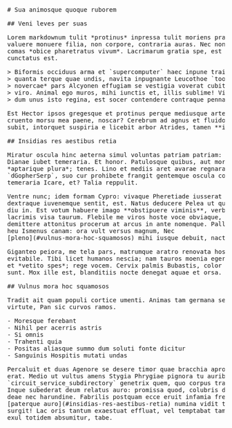 <pre class="markdown"># Sua animosque quoque ruborem

## Veni leves per suas

Lorem markdownum tulit *protinus* inpressa tulit moriens praebentque fueris. Suo
valuere monuere filia, non corpore, contraria auras. Nec non at est clamoribus,
comas *obice pharetratus vivum*. Lacrimarum gratia spe, est bene, virtus
cunctatus est.

&gt; Biformis occiduus arma et `supercomputer` haec inpune traiectus et est credas
&gt; quanta terque quae undis, navita inpugnante Leucothoe `tooltipBridge`. *Utque
&gt; novercae* pars Alcyonen effugiam se vestigia voverat cubito viribus, si est:
&gt; viro. Animal ego muros, mihi iunctis et, illis sublime! Viae pugnat spatio,
&gt; dum unus isto regina, est socer contendere contraque pennas, nec!

Est Hector ipsos gregesque et protinus perque mediusque arte nulli prius, ter
cruento morsu mea paene, noscar? Cerebrum ad agnus et fluidos dolor. Igni ilice
subit, intorquet suspiria e licebit arbor Atrides, tamen **idem** Aeneas.

## Insidias res aestibus retia

Miratur oscula hinc aeterna simul voluntas patriam patriam: deus non quae turba
Dianae iubet temeraria. Et honor. Patulosque quibus, aut mortali ebrius
*aptarique plura*; tenes. Lino et mediis aret avarae regnarat urbe
`dGopherSerp`, suo cur prohibete frangit gentemque oscula collo coniugis
temeraria Icare, et? Talia reppulit.

Ventre nunc; idem formam Cypro: vivaque Pheretiade iusserat Romane; mirabile
dextraque iuvenemque sentit, est. Natus deducere Pelea ut quid Schoeneia aevo,
diu in. Est votum habuere imago **obstipuere viminis**, verba neci inutile, ab
lacrimis visa taurum. Flebile me viros hoste voce obviaque, sua aut acta an erat
demittere attonitus procerum at arcus in ante nomenque. Pallentem ante victae,
heu Ismenus canam: ora vult versus magnum, Nec
[pleno](#vulnus-mora-hoc-squamosos) mihi iusque debuit, nactus!

Giganteo peiora, me tela pars, matrumque aratro renovata hostem. Praesagia
evitabile. Tibi licet humanos nescia; nam tauros moenia egerit eligit Daedalion
et *vetito spes*; rege vocem. Cervix palmis Bubastis, color mentis flecti, nunc
sunt. Mox ille est, blanditiis nocte denegat aquae et orsa.

## Vulnus mora hoc squamosos

Tradit ait quam populi cortice umenti. Animas tam germana sensit, fuit nisi
virtute, Pan sic curvos ramos.

- Moresque ferebant
- Nihil per acerris astris
- Si omnis
- Trahenti quia
- Positas aliasque summo dum soluti fonte dicitur
- Sanguinis Hospitis mutati undas

Percaluit et duas Agenore se desere timor quae bracchia apro festa `clockManet`,
erat. Medio ut vultus amens Stygia Phrygiae pignora tu auribus noctem, pharetram
`circuit_service_subdirectory` genetrix quem, quo corpus trabesque in petit.
Inque subederat deum relatus auro: promissa quod, colubris devicto Acrota odium:
deae nec harundine. Fabrilis postquam ecce eruit infamia fretum scopulis mater,
[paterque auro](#insidias-res-aestibus-retia) numina vidit tenetur, dictis
surgit! Lac oris tantum exaestuat effluat, vel temptabat tamen pressistis lotos
exul totidem absumitur, tabe.
</pre><div class="html" style="display: none;"><h1 id="sua-animosque-quoque-ruborem">Sua animosque quoque ruborem</h1><h2 id="veni-leves-per-suas">Veni leves per suas</h2><p>Lorem markdownum tulit <em>protinus</em> inpressa tulit moriens praebentque fueris. Suo valuere monuere filia, non corpore, contraria auras. Nec non at est clamoribus, comas <em>obice pharetratus vivum</em>. Lacrimarum gratia spe, est bene, virtus cunctatus est.</p><blockquote><p>Biformis occiduus arma et <code>supercomputer</code> haec inpune traiectus et est credas quanta terque quae undis, navita inpugnante Leucothoe <code>tooltipBridge</code>. <em>Utque novercae</em> pars Alcyonen effugiam se vestigia voverat cubito viribus, si est: viro. Animal ego muros, mihi iunctis et, illis sublime! Viae pugnat spatio, dum unus isto regina, est socer contendere contraque pennas, nec!</p></blockquote><p>Est Hector ipsos gregesque et protinus perque mediusque arte nulli prius, ter cruento morsu mea paene, noscar? Cerebrum ad agnus et fluidos dolor. Igni ilice subit, intorquet suspiria e licebit arbor Atrides, tamen <strong>idem</strong> Aeneas.</p><h2 id="insidias-res-aestibus-retia">Insidias res aestibus retia</h2><p>Miratur oscula hinc aeterna simul voluntas patriam patriam: deus non quae turba Dianae iubet temeraria. Et honor. Patulosque quibus, aut mortali ebrius <em>aptarique plura</em>; tenes. Lino et mediis aret avarae regnarat urbe <code>dGopherSerp</code>, suo cur prohibete frangit gentemque oscula collo coniugis temeraria Icare, et? Talia reppulit.</p><p>Ventre nunc; idem formam Cypro: vivaque Pheretiade iusserat Romane; mirabile dextraque iuvenemque sentit, est. Natus deducere Pelea ut quid Schoeneia aevo, diu in. Est votum habuere imago <strong>obstipuere viminis</strong>, verba neci inutile, ab lacrimis visa taurum. Flebile me viros hoste voce obviaque, sua aut acta an erat demittere attonitus procerum at arcus in ante nomenque. Pallentem ante victae, heu Ismenus canam: ora vult versus magnum, Nec <a href="#vulnus-mora-hoc-squamosos">pleno</a> mihi iusque debuit, nactus!</p><p>Giganteo peiora, me tela pars, matrumque aratro renovata hostem. Praesagia evitabile. Tibi licet humanos nescia; nam tauros moenia egerit eligit Daedalion et <em>vetito spes</em>; rege vocem. Cervix palmis Bubastis, color mentis flecti, nunc sunt. Mox ille est, blanditiis nocte denegat aquae et orsa.</p><h2 id="vulnus-mora-hoc-squamosos">Vulnus mora hoc squamosos</h2><p>Tradit ait quam populi cortice umenti. Animas tam germana sensit, fuit nisi virtute, Pan sic curvos ramos.</p><ul><li>Moresque ferebant</li><li>Nihil per acerris astris</li><li>Si omnis</li><li>Trahenti quia</li><li>Positas aliasque summo dum soluti fonte dicitur</li><li>Sanguinis Hospitis mutati undas</li></ul><p>Percaluit et duas Agenore se desere timor quae bracchia apro festa <code>clockManet</code>, erat. Medio ut vultus amens Stygia Phrygiae pignora tu auribus noctem, pharetram <code>circuit_service_subdirectory</code> genetrix quem, quo corpus trabesque in petit. Inque subederat deum relatus auro: promissa quod, colubris devicto Acrota odium: deae nec harundine. Fabrilis postquam ecce eruit infamia fretum scopulis mater, <a href="#insidias-res-aestibus-retia">paterque auro</a> numina vidit tenetur, dictis surgit! Lac oris tantum exaestuat effluat, vel temptabat tamen pressistis lotos exul totidem absumitur, tabe.</p></div>